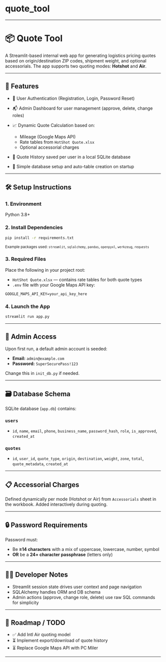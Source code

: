 # quote_tool
---

# 📦 Quote Tool

A Streamlit-based internal web app for generating logistics pricing quotes based on origin/destination ZIP codes, shipment weight, and optional accessorials. The app supports two quoting modes: **Hotshot** and **Air**.

---

## 🚀 Features

* 🔐 User Authentication (Registration, Login, Password Reset)
* 📬 Admin Dashboard for user management (approve, delete, change roles)
* 📈 Dynamic Quote Calculation based on:

  * Mileage (Google Maps API)
  * Rate tables from `HotShot Quote.xlsx`
  * Optional accessorial charges
* 🧾 Quote History saved per user in a local SQLite database
* 🧪 Simple database setup and auto-table creation on startup

---

## 🛠 Setup Instructions

### 1. Environment

Python 3.8+

### 2. Install Dependencies

```bash
pip install -r requirements.txt
```

<sub>Example packages used: `streamlit`, `sqlalchemy`, `pandas`, `openpyxl`, `werkzeug`, `requests`</sub>

### 3. Required Files

Place the following in your project root:

* `HotShot Quote.xlsx` — contains rate tables for both quote types
* `.env` file with your Google Maps API key:

```
GOOGLE_MAPS_API_KEY=your_api_key_here
```

### 4. Launch the App

```bash
streamlit run app.py
```

---

## 🔧 Admin Access

Upon first run, a default admin account is seeded:

* **Email:** `admin@example.com`
* **Password:** `SuperSecurePass!123`

Change this in `init_db.py` if needed.

---

## 🗃 Database Schema

SQLite database (`app.db`) contains:

### `users`

* `id`, `name`, `email`, `phone`, `business_name`, `password_hash`, `role`, `is_approved`, `created_at`

### `quotes`

* `id`, `user_id`, `quote_type`, `origin`, `destination`, `weight`, `zone`, `total`, `quote_metadata`, `created_at`

---

## 📋 Accessorial Charges

Defined dynamically per mode (Hotshot or Air) from `Accessorials` sheet in the workbook. Added interactively during quoting.

---

## 🔒 Password Requirements

Password must:

* Be **≥14 characters** with a mix of uppercase, lowercase, number, symbol
* **OR** be a **24+ character passphrase** (letters only)

---

## 🧑‍💻 Developer Notes

* Streamlit session state drives user context and page navigation
* SQLAlchemy handles ORM and DB schema
* Admin actions (approve, change role, delete) use raw SQL commands for simplicity

---

## 📌 Roadmap / TODO

* ✅ Add Intl Air quoting model
* ⏳ Implement export/download of quote history
* ⏳ Replace Google Maps API with PC Miler

---

